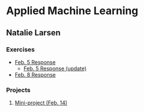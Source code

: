 # Applied Machine Learning
## Natalie Larsen

### Exercises
- [Feb. 5 Response](https://natallzl.github.io/data310/Feb5Response.html)
  - [Feb. 5 Response (update)](Feb5Response_update.md)
- [Feb. 8 Response](https://natallzl.github.io/data310/Feb8Response.html)

### Projects
1. [Mini-project (Feb. 14)](https://natallzl.github.io/data310/Project1.html)
